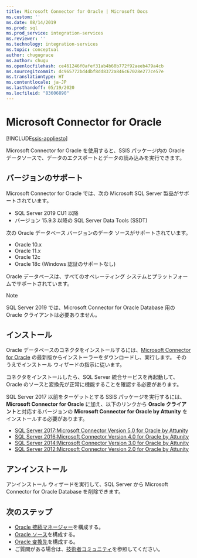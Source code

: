 ```yaml
---
title: Microsoft Connector for Oracle | Microsoft Docs
ms.custom: ''
ms.date: 08/14/2019
ms.prod: sql
ms.prod_service: integration-services
ms.reviewer: ''
ms.technology: integration-services
ms.topic: conceptual
author: chugugrace
ms.author: chugu
ms.openlocfilehash: ce461246f0afef31ab4b60b772f92aeeb479a4cb
ms.sourcegitcommit: dc965772bd4dbf8dd8372a846c67028e277ce57e
ms.translationtype: HT
ms.contentlocale: ja-JP
ms.lasthandoff: 05/19/2020
ms.locfileid: "83606890"
---
```

# <a name="microsoft-connector-for-oracle"></a>Microsoft Connector for Oracle

[!INCLUDE[ssis-appliesto](../../includes/ssis-appliesto-ssvrpluslinux-asdb-asdw-xxx.md)]

Microsoft Connector for Oracle を使用すると、SSIS パッケージ内の Oracle データソースで、データのエクスポートとデータの読み込みを実行できます。

## <a name="version-support"></a>バージョンのサポート

Microsoft Connector for Oracle では、次の Microsoft SQL Server 製品がサポートされています。

- SQL Server 2019 CU1 以降
- バージョン 15.9.3 以降の SQL Server Data Tools (SSDT)

次の Oracle データベース バージョンのデータ ソースがサポートされています。

- Oracle 10.x
- Oracle 11.x
- Oracle 12c
- Oracle 18c (Windows 認証のサポートなし)

Oracle データベースは、すべてのオペレーティング システムとプラットフォームでサポートされています。
> [!NOTE]
>
> SQL Server 2019 では、Microsoft Connector for Oracle Database 用の Oracle クライアントは必要ありません。

## <a name="installation"></a>インストール

Oracle データベースのコネクタをインストールするには、[Microsoft Connector for Oracle](https://www.microsoft.com/download/details.aspx?id=58228) の最新版からインストーラーをダウンロードし、実行します。 そのうえでインストール ウィザードの指示に従います。

コネクタをインストールしたら、SQL Server 統合サービスを再起動して、Oracle のソースと変換先が正常に機能することを確認する必要があります。

SQL Server 2017 以前をターゲットとする SSIS パッケージを実行するには、**Microsoft Connector for Oracle** に加え、以下のリンクから **Oracle クライアント**と対応するバージョンの **Microsoft Connector for Oracle by Attunity** をインストールする必要があります。

- [SQL Server 2017:Microsoft Connector Version 5.0 for Oracle by Attunity](https://www.microsoft.com/download/details.aspx?id=55179)
- [SQL Server 2016:Microsoft Connector Version 4.0 for Oracle by Attunity](https://www.microsoft.com/download/details.aspx?id=52950)
- [SQL Server 2014:Microsoft Connector Version 3.0 for Oracle by Attunity](https://www.microsoft.com/download/details.aspx?id=44582)
- [SQL Server 2012:Microsoft Connector Version 2.0 for Oracle by Attunity](https://www.microsoft.com/download/details.aspx?id=29283)

## <a name="uninstallation"></a>アンインストール

アンインストール ウィザードを実行して、SQL Server から Microsoft Connector for Oracle Database を削除できます。

## <a name="next-steps"></a>次のステップ

- [Oracle 接続マネージャー](oracle-connection-manager.md)を構成する。
- [Oracle ソース](oracle-source.md)を構成する。
- [Oracle 変換先](oracle-destination.md)を構成する。
- ご質問がある場合は、[技術者コミュニティ](https://aka.ms/AA5u35j)を参照してください。
